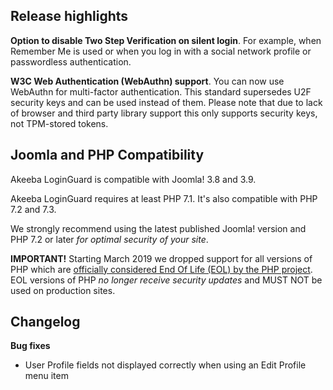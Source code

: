 ## Release highlights

**Option to disable Two Step Verification on silent login**. For example, when Remember Me is used or when you log in with a social network profile or passwordless authentication.

**W3C Web Authentication (WebAuthn) support**. You can now use WebAuthn for multi-factor authentication. This standard supersedes U2F security keys and can be used instead of them. Please note that due to lack of browser and third party library support this only supports security keys, not TPM-stored tokens.  
 
## Joomla and PHP Compatibility

Akeeba LoginGuard is compatible with Joomla! 3.8 and 3.9.

Akeeba LoginGuard requires at least PHP 7.1. It's also compatible with PHP 7.2 and 7.3.

We strongly recommend using the latest published Joomla! version and PHP 7.2 or later _for optimal security of your site_.

**IMPORTANT!** Starting March 2019 we dropped support for all versions of PHP which are [officially considered End Of Life (EOL) by the PHP project](http://php.net/eol.php). EOL  versions of PHP _no longer receive security updates_ and MUST NOT be used on production sites. 

## Changelog

**Bug fixes**

* User Profile fields not displayed correctly when using an Edit Profile menu item
